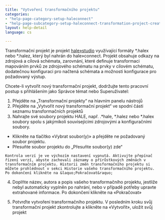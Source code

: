 ```yaml
---
title: "Vytvoření transformačního projektu"
categories:
- "help-page-category-setup-haleconnect"
- "help-page-subcategory-setup-haleconnect-transformation-project-create"
layout: help-detail
language: cs

---
```


Transformační projekt je projekt [hale»studio](https://www.wetransform.to/products/halestudio/) využívající formáty \*.halex nebo \*.halez, který byl nahrán do hale»connect. Projekt obsahuje odkazy na zdrojová a cílová schémata, zarovnání, které definuje transformaci mapováním prvků ze zdrojového schématu na prvky v cílovém schématu, dodatečnou konfiguraci pro načtená schémata a možnosti konfigurace pro požadovaný výstup.

Chcete-li vytvořit nový transformační projekt, dodržujte tento pracovní postup s přihlášením jako Správce témat nebo Superuživatel:

1.	Přejděte na „Transformační projekty“ na hlavním panelu nástrojů
2. Přejděte na „Vytvořit nový transformační projekt“ ve spodní části seznamu transformačních projektů
3. Nahrajte své soubory projektu HALE, např. .\*hale, \*.halez nebo \*.halex soubory spolu s jakýmikoli souvisejícími zdrojovými a konfiguračními soubory.
  *	Klikněte na tlačítko &laquo;Vybrat soubor(y)&raquo; a přejděte ne požadovaný soubor projektu.
   * Přesuňte soubor projektu do „Přesuňte soubor(y) zde“

    Kontrola verzí je ve výchozím nastavení vypnutá. Aktivujte přepínač řízení verzí, abyste zachovali záznamy o přírůstkových změnách v transformačním projektu. Historii změn transformačního projektu si můžete prohlédnout v sekci Historie vašeho transformačního projektu.
    Po dokončení klikněte na &laquo;Pokračovat&raquo;

4.	Doplňte název, autora a popis vašeho transformačního projektu, jestliže nebyl automaticky vyplněn po nahrání, nebo v případě potřeby upravte extrahované informace.
Po dokončení klikněte na &laquo;Pokračovat&raquo;

5.	Potvrďte vytvoření transformačního projektu. V posledním kroku svůj transformační projekt zkontrolujte a klikněte na &laquo;Vytvořit&raquo;, uložit svůj projekt
